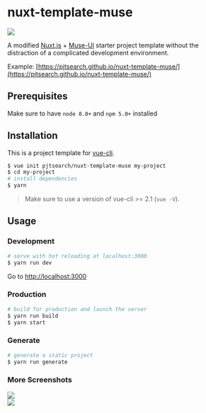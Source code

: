 # nuxt-template-muse

![](https://raw.githubusercontent.com/pjtsearch/nuxt-template-muse/images/template-desktop.png)

A modified [Nuxt.js](https://github.com/nuxt/nuxt.js) + [Muse-UI](https://github.com/museui/muse-ui) starter project template without the distraction of a complicated development environment.

Example:
[https://pjtsearch.github.io/nuxt-template-muse/](https://pjtsearch.github.io/nuxt-template-muse/)

## Prerequisites

Make sure to have `node 8.0+` and `npm 5.0+` installed

## Installation

This is a project template for [vue-cli](https://github.com/vuejs/vue-cli).

``` bash
$ vue init pjtsearch/nuxt-template-muse my-project  
$ cd my-project                     
# install dependencies
$ yarn
```

> Make sure to use a version of vue-cli >= 2.1 (`vue -V`).

## Usage

### Development

``` bash
# serve with hot reloading at localhost:3000
$ yarn run dev
```

Go to [http://localhost:3000](http://localhost:3000)

### Production

``` bash
# build for production and launch the server
$ yarn run build
$ yarn start
```

### Generate

``` bash
# generate a static project
$ yarn run generate
```

### More Screenshots

<img src="https://raw.githubusercontent.com/pjtsearch/nuxt-template-muse/images/template-phone-1.png"></img>
<br/>
<img src="https://raw.githubusercontent.com/pjtsearch/nuxt-template-muse/images/template-phone-2.png"></img>
